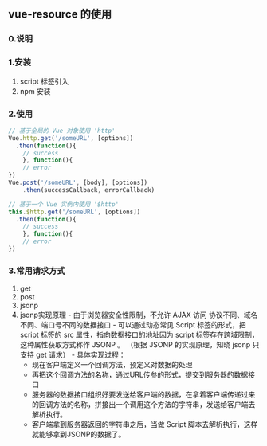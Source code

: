 ## vue-resource 的使用

### 0.说明

### 1.安装

1. script 标签引入
2. npm 安装

### 2.使用

```js
// 基于全局的 Vue 对象使用 'http'
Vue.http.get('/someURL', [options])
  .then(function(){
  	// success
	}, function(){
  	// error
})
Vue.post('/someURL', [body], [options])
	.then(successCallback, errorCallback)

// 基于一个 Vue 实例内使用 '$http'
this.$http.get('/someURL', [options])
  .then(function(){
  	// success
	}, function(){
  	// error
})
```

### 3.常用请求方式
  1. get
  2. post
  3. jsonp
  4. jsonp实现原理
    - 由于浏览器安全性限制，不允许 AJAX 访问 协议不同、域名不同、端口号不同的数据接口
    - 可以通过动态常见 Script 标签的形式，把 script 标签的 src 属性，指向数据接口的地址因为 script 标签存在跨域限制，这种属性获取方式称作 JSONP 。
     （根据 JSONP 的实现原理，知晓 jsonp 只支持 get 请求）
    - 具体实现过程：
      + 现在客户端定义一个回调方法，预定义对数据的处理
      + 再把这个回调方法的名称，通过URL传参的形式，提交到服务器的数据接口
      + 服务器的数据接口组织好要发送给客户端的数据，在拿着客户端传递过来的回调方法的名称，拼接出一个调用这个方法的字符串，发送给客户端去解析执行。
      + 客户端拿到服务器返回的字符串之后，当做 Script 脚本去解析执行，这样就能够拿到JSONP的数据了。